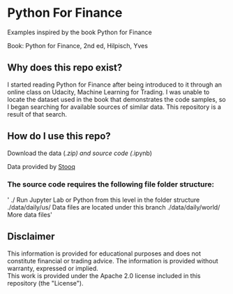 # Python For Finance
Examples inspired by the book Python for Finance

Book: Python for Finance, 2nd ed, Hilpisch, Yves

## Why does this repo exist?

I started reading Python for Finance after being introduced to it through an online class on Udacity, Machine Learning for Trading.
I was unable to locate the dataset used in the book that demonstrates the code samples, so I began searching for available sources of similar data.
This repository is a result of that search.

## How do I use this repo?

Download the data (*.zip) and source code (*.ipynb)

Data provided by [Stooq](https://stooq.com/db/h/)

### The source code requires the following file folder structure:
' ./                     Run Jupyter Lab or Python from this level in the folder structure
  ./data/daily/us/       Data files are located under this branch
  ./data/daily/world/    More data files'

## Disclaimer
This information is provided for educational purposes and does not constitute financial or trading advice.
The information is provided without warranty, expressed or implied.  
This work is provided under the Apache 2.0 license included in this repository (the "License").
